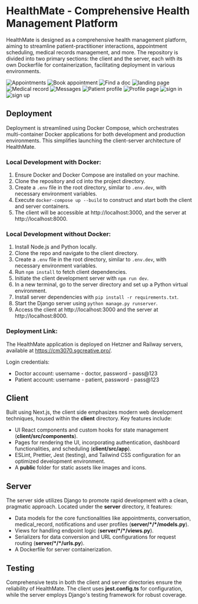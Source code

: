 # HealthMate - Comprehensive Health Management Platform

HealthMate is designed as a comprehensive health management platform, aiming to streamline patient-practitioner interactions, appointment scheduling, medical records management, and more. The repository is divided into two primary sections: the client and the server, each with its own Dockerfile for containerization, facilitating deployment in various environments.

![Appointments](screenshots/Appointments.png)
![Book appointment](<screenshots/Book appointment.png>)
![Find a doc](<screenshots/Find a doc.jpg>)
![landing page](<screenshots/landing page.png>)
![Medical record](<screenshots/Medical record.png>)
![Messages](screenshots/Messages.png)
![Patient profile](<screenshots/Patient profile.png>)
![Profile page](<screenshots/Profile page.png>)
![sign in](<screenshots/sign in.png>)
![sign up](<screenshots/sign up.png>)

## Deployment

Deployment is streamlined using Docker Compose, which orchestrates multi-container Docker applications for both development and production environments. This simplifies launching the client-server architecture of HealthMate.

### Local Development with Docker:

1. Ensure Docker and Docker Compose are installed on your machine.
2. Clone the repository and cd into the project directory.
3. Create a `.env` file in the root directory, similar to `.env.dev`, with necessary environment variables.
4. Execute `docker-compose up --build` to construct and start both the client and server containers.
5. The client will be accessible at http://localhost:3000, and the server at http://localhost:8000.

### Local Development without Docker:

1. Install Node.js and Python locally.
2. Clone the repo and navigate to the client directory.
3. Create a `.env` file in the root directory, similar to `.env.dev`, with necessary environment variables.
4. Run `npm install` to fetch client dependencies.
5. Initiate the client development server with `npm run dev`.
6. In a new terminal, go to the server directory and set up a Python virtual environment.
7. Install server dependencies with `pip install -r requirements.txt`.
8. Start the Django server using `python manage.py runserver`.
9. Access the client at http://localhost:3000 and the server at http://localhost:8000.

### Deployment Link:

The HealthMate application is deployed on Hetzner and Railway servers, available at https://cm3070.sgcreative.pro/.

Login credentials:

- Doctor account: username - doctor, password - pass@123
- Patient account: username - patient, password - pass@123

## Client

Built using Next.js, the client side emphasizes modern web development techniques, housed within the **client** directory. Key features include:

- UI React components and custom hooks for state management (**client/src/components**).
- Pages for rendering the UI, incorporating authentication, dashboard functionalities, and scheduling (**client/src/app**).
- ESLint, Prettier, Jest (testing), and Tailwind CSS configuration for an optimized development environment.
- A **public** folder for static assets like images and icons.

## Server

The server side utilizes Django to promote rapid development with a clean, pragmatic approach. Located under the **server** directory, it features:

- Data models for the core functionalities like appointments, conversation, medical_record, notifications and user profiles (**server/\*/\*/models.py**).
- Views for handling endpoint logic (**server/\*/\*/views.py**).
- Serializers for data conversion and URL configurations for request routing (**server/\*/\*/urls.py**).
- A Dockerfile for server containerization.

## Testing

Comprehensive tests in both the client and server directories ensure the reliability of HealthMate. The client uses **jest.config.ts** for configuration, while the server employs Django's testing framework for robust coverage.

